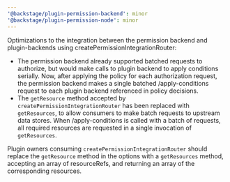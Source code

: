 ```yaml
---
'@backstage/plugin-permission-backend': minor
'@backstage/plugin-permission-node': minor
---
```


Optimizations to the integration between the permission backend and plugin-backends using createPermissionIntegrationRouter:

- The permission backend already supported batched requests to authorize, but would make calls to plugin backend to apply conditions serially. Now, after applying the policy for each authorization request, the permission backend makes a single batched /apply-conditions request to each plugin backend referenced in policy decisions.
- The `getResource` method accepted by `createPermissionIntegrationRouter` has been replaced with `getResources`, to allow consumers to make batch requests to upstream data stores. When /apply-conditions is called with a batch of requests, all required resources are requested in a single invocation of `getResources`.

Plugin owners consuming `createPermissionIntegrationRouter` should replace the `getResource` method in the options with a `getResources` method, accepting an array of resourceRefs, and returning an array of the corresponding resources.
